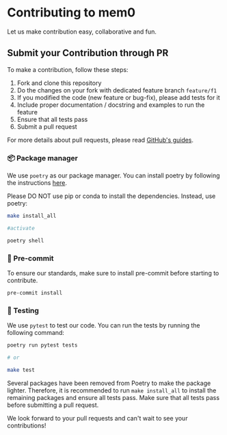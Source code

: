 # Contributing to mem0

Let us make contribution easy, collaborative and fun.

## Submit your Contribution through PR

To make a contribution, follow these steps:

1. Fork and clone this repository
2. Do the changes on your fork with dedicated feature branch `feature/f1`
3. If you modified the code (new feature or bug-fix), please add tests for it
4. Include proper documentation / docstring and examples to run the feature
5. Ensure that all tests pass
6. Submit a pull request

For more details about pull requests, please read [GitHub's guides](https://docs.github.com/en/pull-requests/collaborating-with-pull-requests/proposing-changes-to-your-work-with-pull-requests/creating-a-pull-request).


### 📦 Package manager

We use `poetry` as our package manager. You can install poetry by following the instructions [here](https://python-poetry.org/docs/#installation).

Please DO NOT use pip or conda to install the dependencies. Instead, use poetry:

```bash
make install_all

#activate

poetry shell
```

### 📌 Pre-commit

To ensure our standards, make sure to install pre-commit before starting to contribute.

```bash
pre-commit install
```

### 🧪 Testing

We use `pytest` to test our code. You can run the tests by running the following command:

```bash
poetry run pytest tests

# or

make test
```

Several packages have been removed from Poetry to make the package lighter. Therefore, it is recommended to run `make install_all` to install the remaining packages and ensure all tests pass. Make sure that all tests pass before submitting a pull request.

We look forward to your pull requests and can't wait to see your contributions!